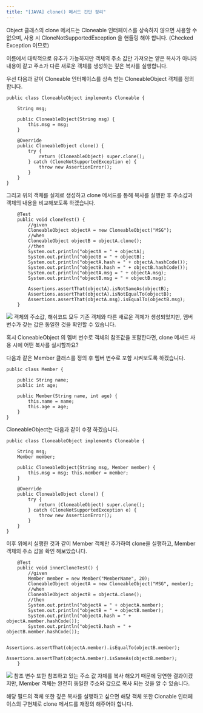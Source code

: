 ```yaml
---
title: "[JAVA] clone() 메서드 간단 정리"
---
```


Object 클래스의 clone 메서드는 Cloneable 인터페이스를 상속하지 않으면 사용할 수 없으며, 사용 시 CloneNotSupportedException 을 핸들링 해야 합니다. (Checked Exception 이므로)

이름에서 대략적으로 유추가 가능하지만 객체의 주소 값만 가져오는 얕은 복사가 아니라 내용이 같고 주소가 다른 새로운 객체를 생성하는 깊은 복사를 실행합니다.

우선 다음과 같이 Cloneable 인터페이스를 상속 받는 CloneableObject 객체를 정의합니다.

    public class CloneableObject implements Cloneable { 
    
    	String msg; 
    
        public CloneableObject(String msg) { 
            this.msg = msg; 
        } 
        
        @Override 
        public CloneableObject clone() { 
        	try { 
                return (CloneableObject) super.clone(); 
            } catch (CloneNotSupportedException e) { 
    			throw new AssertionError(); 
    		} 
    	} 
    }

그리고 위의 객체를 실제로 생성하고 clone 메서드를 통해 복사를 실행한 후 주소값과 객체의 내용을 비교해보도록 하겠습니다.

        @Test
        public void cloneTest() {
            //given
            CloneableObject objectA = new CloneableObject("MSG");
            //when
            CloneableObject objectB = objectA.clone();
            //then
            System.out.println("objectA = " + objectA);
            System.out.println("objectB = " + objectB);
            System.out.println("objectA.hash = " + objectA.hashCode());
            System.out.println("objectB.hash = " + objectB.hashCode());
            System.out.println("objectA.msg = " + objectA.msg);
            System.out.println("objectB.msg = " + objectB.msg);
    
            Assertions.assertThat(objectA).isNotSameAs(objectB);
            Assertions.assertThat(objectA).isNotEqualTo(objectB);
            Assertions.assertThat(objectA.msg).isEqualTo(objectB.msg);
        }
    

![](https://blog.kakaocdn.net/dn/czYtZ4/btrzYg1m1kA/p23FN6JigMt6Gnt9lIrkW0/img.png)
객체의 주소값, 해쉬코드 모두 기존 객체와 다른 새로운 객체가 생성되었지만, 멤버 변수가 갖는 값은 동일한 것을 확인할 수 있습니다.

혹시 CloneableObject 의 멤버 변수로 객체의 참조값을 포함한다면, clone 메서드 사용 시에 어떤 복사를 실시할까요?

다음과 같은 Member 클래스를 정의 후 멤버 변수로 포함 시켜보도록 하겠습니다.

    public class Member {
    
        public String name;
        public int age;
    
        public Member(String name, int age) {
            this.name = name;
            this.age = age;
        }
    }
    

CloneableObject는 다음과 같이 수정 하겠습니다.

    public class CloneableObject implements Cloneable {
    
        String msg;
        Member member;
    
        public CloneableObject(String msg, Member member) {
            this.msg = msg; this.member = member;
        }
    
        @Override
        public CloneableObject clone() {
            try {
                return (CloneableObject) super.clone();
            } catch (CloneNotSupportedException e) {
                throw new AssertionError();
            }
        }
    }
    

이후 위에서 실행한 것과 같이 Member 객체만 추가하여 clone을 실행하고, Member 객체의 주소 값을 확인 해보았습니다.

    
    	@Test
        public void innerCloneTest() {
            //given
            Member member = new Member("MemberName", 20);
            CloneableObject objectA = new CloneableObject("MSG", member);
            //when
            CloneableObject objectB = objectA.clone();
            //then
            System.out.println("objectA = " + objectA.member);
            System.out.println("objectB = " + objectB.member);
            System.out.println("objectA.hash = " + objectA.member.hashCode());
            System.out.println("objectB.hash = " + objectB.member.hashCode());
    
            Assertions.assertThat(objectA.member).isEqualTo(objectB.member);
            Assertions.assertThat(objectA.member).isSameAs(objectB.member);
        }
    

![](https://blog.kakaocdn.net/dn/KtnWE/btrzRm3GpoH/scfxSshKnSDJ8jRbcUSeI1/img.png)
참조 변수 또한 참조하고 있는 주소 값 자체를 복사 해오기 때문에 당연한 결과이겠지만, Member 객체는 완전히 동일한 주소와 값으로 복사 되는 것을 알 수 있습니다.

해당 필드의 객체 또한 깊은 복사를 실행하고 싶으면 해당 객체 또한 Clonable 인터페이스의 구현체로 clone 메서드를 재정의 해주어야 합니다.
